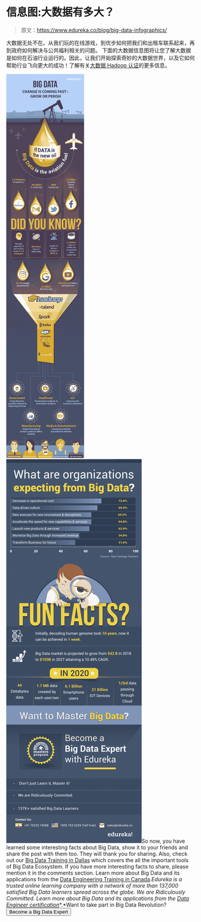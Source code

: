 # 信息图:大数据有多大？

> 原文：<https://www.edureka.co/blog/big-data-infographics/>

大数据无处不在。从我们玩的在线游戏，到优步如何把我们和出租车联系起来，再到政府如何解决与公共福利相关的问题。 下面的大数据信息图将让您了解大数据是如何在石油行业运行的。因此，让我们开始探索奇妙的大数据世界，以及它如何帮助行业飞向更大的成功！了解有关[大数据 Hadoop 认证](https://www.edureka.co/big-data-hadoop-training-certification)的更多信息。

![Big Data Infographic Part1 - Edureka](img/21a909d131fa936acab9a5ba50f55fc4.png)![Big Data Infographic Part2 - Edureka](img/e8720f24d41d32e8acee0fb3049fac86.png)So now, you have learned some interesting facts about Big Data, show it to your friends and share the post with them too. They will thank you for sharing. Also, check out our [Big Data Training in Dallas](https://www.edureka.co/big-data-and-hadoop-dallas) which covers the all the important tools of Big Data Ecosystem. If you have more interesting facts to share, please mention it in the comments section. Learn more about Big Data and its applications from the [Data Engineering Training in Canada](https://www.edureka.co/microsoft-azure-data-engineering-certification-course-canada).*Edureka is a trusted online learning company with a network of more than 137,000 satisfied Big Data learners spread across the globe. We are Ridiculously Committed.* *Learn more about Big Data and its applications from the* [*Data Engineer certification*](https://www.edureka.co/microsoft-azure-data-engineering-certification-course)*.*Want to take part in Big Data Revolution? [<button>Become a Big Data Expert</button>](https://www.edureka.co/masters-program/big-data-architect-training)